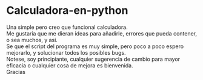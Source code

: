 # Calculadora-en-python
Una simple pero creo que funcional calculadora.  
Me gustaria que me dieran ideas para añadirle, errores que pueda contener, o sea muchos, y asi.  
Se que el script del programa es muy simple, pero poco a poco espero mejorarlo, y solucionar todos los posibles bugs.  
Notese, soy principiante, cualquier sugerencia de cambio para mayor eficacia o cualquier cosa de mejora es bienvenida.  
Gracias
